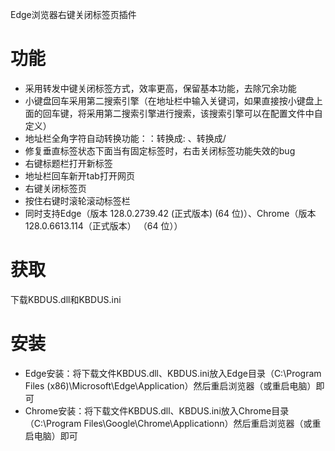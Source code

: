Edge浏览器右键关闭标签页插件

# 功能
- 采用转发中键关闭标签方式，效率更高，保留基本功能，去除冗余功能
- 小键盘回车采用第二搜索引擎（在地址栏中输入关键词，如果直接按小键盘上面的回车键，将采用第二搜索引擎进行搜索，该搜索引擎可以在配置文件中自定义）
- 地址栏全角字符自动转换功能：：转换成:   、转换成/
- 修复垂直标签状态下面当有固定标签时，右击关闭标签功能失效的bug
- 右键标题栏打开新标签
- 地址栏回车新开tab打开网页
- 右键关闭标签页
- 按住右键时滚轮滚动标签栏
- 同时支持Edge（版本 128.0.2739.42 (正式版本) (64 位)）、Chrome（版本 128.0.6613.114（正式版本） （64 位））
# 获取
下载KBDUS.dll和KBDUS.ini
# 安装
- Edge安装：将下载文件KBDUS.dll、KBDUS.ini放入Edge目录（C:\Program Files (x86)\Microsoft\Edge\Application）然后重启浏览器（或重启电脑）即可
- Chrome安装：将下载文件KBDUS.dll、KBDUS.ini放入Chrome目录（C:\Program Files\Google\Chrome\Applicationn）然后重启浏览器（或重启电脑）即可


